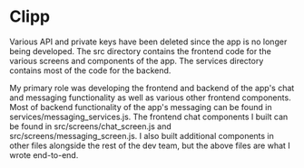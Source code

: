 # Clipp

Various API and private keys have been deleted since the app is no longer being developed. The src directory contains the frontend code for the various screens and components of the app. The services directory contains most of the code for the backend.

My primary role was developing the frontend and backend of the app's chat and messaging functionality as well as various other frontend components. Most of backend functionality of the app's messaging can be found in services/messaging_services.js. The frontend chat components I built can be found in src/screens/chat_screen.js and src/screens/messaging_screen.js. I also built additional components in other files alongside the rest of the dev team, but the above files are what I wrote end-to-end.
